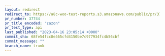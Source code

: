 ```yaml
---
layout: redirect
redirect_to: https://a8c-woo-test-reports.s3.amazonaws.com/public/pr/37744/api/index.html
pr_number: 37744
pr_title_encoded: "zazon"
pr_test_type: api
last_published: "2023-04-16 23:05:14 +0000"
commit_sha: 68fe54fcc8e465cfd4150be7c977934fc4b56cbf
commit_message: ""
branch_name: trunk
---
```

